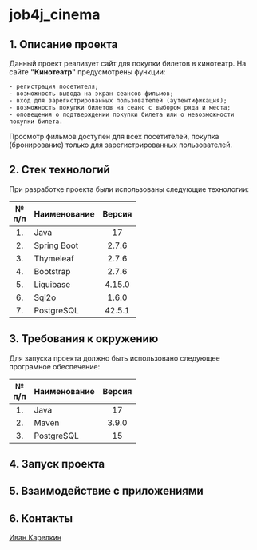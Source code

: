 # job4j_cinema

## 1. Описание проекта
Данный проект реализует сайт для покупки билетов в кинотеатр. 
На сайте **"Кинотеатр"** предусмотрены функции:

    - регистрация посетителя;
    - возможность вывода на экран сеансов фильмов;
    - вход для зарегистрированных пользователей (аутентификация);    
    - возможность покупки билетов на сеанс с выбором ряда и места;
    - оповещения о подтверждении покупки билета или о невозможности покупки билета.

Просмотр фильмов доступен для всех посетителей, покупка (бронирование) 
только для зарегистрированных пользователей.

## 2. Стек технологий
При разработке проекта были использованы следующие технологии:

| № <br/>п/п | Наименование  | Версия |
|:----------:|:--------------|:------:|
|     1.     | Java          |   17   |
|     2.     | Spring Boot   | 2.7.6  |
|     3.     | Thymeleaf     | 2.7.6  |
|     4.     | Bootstrap     | 2.7.6  |
|     5.     | Liquibase     | 4.15.0 |
|     6.     | Sql2o         | 1.6.0  |
|     7.     | PostgreSQL    | 42.5.1 |

## 3. Требования к окружению
Для запуска проекта должно быть использовано следующее програмное обеспечение:

| № <br/>п/п | Наименование | Версия |
|:----------:|:-------------|:-----:|
|     1.     | Java         |   17  |
|     2.     | Maven        | 3.9.0 |
|     3.     | PostgreSQL   |   15  |

## 4. Запуск проекта


## 5. Взаимодействие с приложениями


## 6. Контакты

[Иван Карелкин](ivanKa49@ya.ru)
